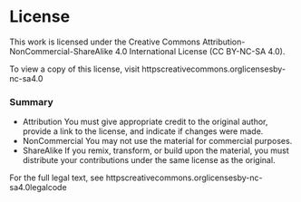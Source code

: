 # License

This work is licensed under the Creative Commons Attribution-NonCommercial-ShareAlike 4.0 International License (CC BY-NC-SA 4.0).

To view a copy of this license, visit httpscreativecommons.orglicensesby-nc-sa4.0

### Summary
- Attribution You must give appropriate credit to the original author, provide a link to the license, and indicate if changes were made.
- NonCommercial You may not use the material for commercial purposes.
- ShareAlike If you remix, transform, or build upon the material, you must distribute your contributions under the same license as the original.

For the full legal text, see httpscreativecommons.orglicensesby-nc-sa4.0legalcode
